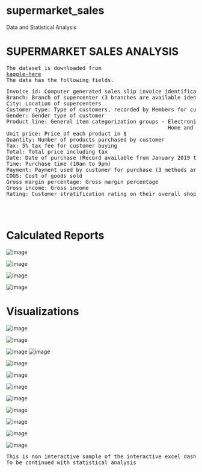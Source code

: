 # supermarket_sales
Data and Statistical Analysis 
<h1>SUPERMARKET SALES ANALYSIS</h1> 


<pre>
The dataset is downloaded from
<a href ="https://www.kaggle.com/datasets/aungpyaeap/supermarket-sales">kaggle-here</a>
The data has the following fields.
<pre>
Invoice id: Computer generated sales slip invoice identification number
Branch: Branch of supercenter (3 branches are available identified by A, B and C).
City: Location of supercenters
Customer type: Type of customers, recorded by Members for customers using member card and Normal for without member card.
Gender: Gender type of customer
Product line: General item categorization groups - Electronic accessories, Fashion accessories, Food and beverages, Health and beauty,
                                                   Home and lifestyle, Sports and travel
Unit price: Price of each product in $
Quantity: Number of products purchased by customer
Tax: 5% tax fee for customer buying
Total: Total price including tax
Date: Date of purchase (Record available from January 2019 to March 2019)
Time: Purchase time (10am to 9pm)
Payment: Payment used by customer for purchase (3 methods are available – Cash, Credit card and Ewallet)
COGS: Cost of goods sold
Gross margin percentage: Gross margin percentage
Gross income: Gross income
Rating: Customer stratification rating on their overall shopping experience (On a scale of 1 to 10)
</pre>
</pre> 

# Calculated Reports
![image](https://github.com/pooja614/supermarket_sales/assets/69869583/6417e40e-02dd-4c92-8558-9c9713c4a1db) 

![image](https://github.com/pooja614/supermarket_sales/assets/69869583/12cb5a79-64b1-447f-917c-cb64bdcf03ac)

![image](https://github.com/pooja614/supermarket_sales/assets/69869583/1339f378-9fa0-435c-8917-437d71104e16)

![image](https://github.com/pooja614/supermarket_sales/assets/69869583/050d6b55-8fe9-4b1a-ad83-2ae939666f32)

# Visualizations


![image](https://github.com/pooja614/supermarket_sales/assets/69869583/8aafc836-1829-4f7f-94a5-8396500263bc) 

![image](https://github.com/pooja614/supermarket_sales/assets/69869583/60b6043f-fc68-4cc4-8ec5-5d65f8aa1b32)


![image](https://github.com/pooja614/supermarket_sales/assets/69869583/cab2763f-bac4-4835-92c0-2be8d6c78077)
![image](https://github.com/pooja614/supermarket_sales/assets/69869583/72e1dd33-f1a8-49b2-91cd-9088e21a81bd)

![image](https://github.com/pooja614/supermarket_sales/assets/69869583/81df16d9-6189-45e5-a2d9-f69045280fd7)

![image](https://github.com/pooja614/supermarket_sales/assets/69869583/a5c21d20-af36-4431-8d99-6f46bb702b75) 


![image](https://github.com/pooja614/supermarket_sales/assets/69869583/e884656f-2ff1-482b-b0f8-df4e33c2e82f)

![image](https://github.com/pooja614/supermarket_sales/assets/69869583/ab022651-ff48-4714-99ba-bffbe98829bc)

![image](https://github.com/pooja614/supermarket_sales/assets/69869583/07520721-0311-4591-9c0b-8cd8a8433a0c) 

![image](https://github.com/pooja614/supermarket_sales/assets/69869583/adcb1826-49cf-4365-99c7-8a995c41cb3a)

![image](https://github.com/pooja614/supermarket_sales/assets/69869583/7a711585-2117-4b8e-96db-b070945a0970)

![image](https://github.com/pooja614/supermarket_sales/assets/69869583/3a1d2126-658a-4ab0-babb-48f68995e3e9)




<pre>This is non interactive sample of the interactive excel dashboard of the project
To be continued with statistical analysis</pre> 

